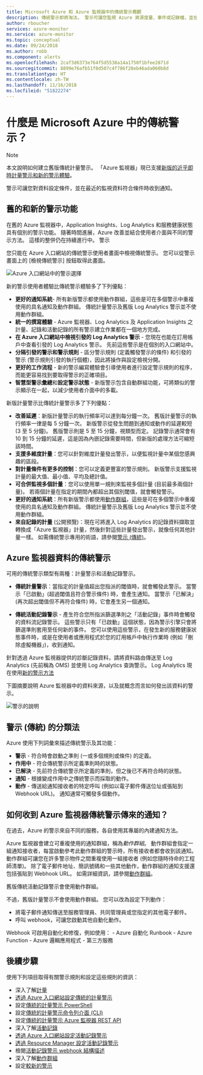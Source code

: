 ```yaml
---
title: Microsoft Azure 和 Azure 監視器中的傳統警示概觀
description: 傳統警示即將淘汰。 警示可讓您監視 Azure 資源度量、事件或記錄檔，並在您所指定條件符合時收到通知。
author: rboucher
services: azure-monitor
ms.service: azure-monitor
ms.topic: conceptual
ms.date: 09/24/2018
ms.author: robb
ms.component: alerts
ms.openlocfilehash: 2caf3d6373e764f5d5538a14a1750f1bfee2871d
ms.sourcegitcommit: 8899e76afb51f0d507c4f786f28eb46ada060b8d
ms.translationtype: HT
ms.contentlocale: zh-TW
ms.lasthandoff: 11/16/2018
ms.locfileid: "51822274"
---
```

# <a name="what-are-classic-alerts-in-microsoft-azure"></a>什麼是 Microsoft Azure 中的傳統警示？

> [!NOTE]
> 本文說明如何建立舊版傳統計量警示。 「Azure 監視器」現已支援[新版的近乎即時計量警示和新的警示體驗](monitoring-overview-alerts.md)。 
>

警示可讓您對資料設定條件，並在最近的監視資料符合條件時收到通知。

## <a name="old-and-new-alerting-capabilities"></a>舊的和新的警示功能

在舊的 Azure 監視器中，Application Insights、Log Analytics 和服務健康狀態具有個別的警示功能。 隨著時間進展，Azure 改善並結合使用者介面與不同的警示方法。 這樣的整併仍在持續進行中。 警示

您只能在 Azure 入口網站的傳統警示使用者畫面中檢視傳統警示。 您可以從警示畫面上的 [檢視傳統警示] 按鈕取得此畫面。 

 ![Azure 入口網站中的警示選擇](./media/monitoring-overview-alerts-classic/monitor-alert-screen2.png)

新的警示使用者體驗比傳統警示體驗多了下列優點：
-   **更好的通知系統**- 所有新版警示都使用動作群組，這些是可在多個警示中重複使用的具名通知及動作群組。 傳統計量警示及舊版 Log Analytics 警示並不使用動作群組。
-   **統一的撰寫體驗** - Azure 監視器、Log Analytics 及 Application Insights 之計量、記錄和活動記錄的所有警示建立作業都在一個地方完成。
-   **在 Azure 入口網站中檢視引發的 Log Analytics 警示** - 您現在也能在訂用帳戶中查看引發的 Log Analytics 警示。 先前這些警示是在個別的入口網站中。
-   **分隔引發的警示和警示規則** - 區分警示規則 (定義觸發警示的條件) 和引發的警示 (警示規則引發的執行個體)，因此將操作與設定檢視分開。
-   **更好的工作流程** - 新的警示編寫體驗會引導使用者進行設定警示規則的程序，而能更容易找到要取得警示的正確項目。
-   **智慧型警示彙總**和**設定警示狀態** - 新版警示包含自動群組功能，可將類似的警示顯示在一起，以減少使用者介面中的多載。 

新版計量警示比傳統計量警示多了下列優點：
-   **改善延遲**：新版計量警示的執行頻率可以達到每分鐘一次。 舊版計量警示的執行頻率一律是每 5 分鐘一次。 新版警示從發生問題到通知或動作的延遲較短 (3 至 5 分鐘)。 舊版警示則是 5 至 15 分鐘，視類型而定。  記錄警示通常會有 10 到 15 分鐘的延遲，這是因為內嵌記錄需要時間，但新版的處理方法可縮短該時間。 
-   **支援多維度計量**：您可以針對維度計量發出警示，以便監視計量中某個您感興趣的區段。
-   **對計量條件有更多的控制**：您可以定義更豐富的警示規則。 新版警示支援監視計量的最大值、最小值、平均及總計值。
-   **可合併監視多個計量**：您可以使用單一規則來監視多個計量 (目前最多兩個計量)。 若兩個計量在指定的期間內都超出其個別閾值，就會觸發警示。
-   **更好的通知系統**：所有新版警示都使用[動作群組](../monitoring-and-diagnostics/monitoring-action-groups.md)，這些是可在多個警示中重複使用的具名通知及動作群組。  傳統計量警示及舊版 Log Analytics 警示並不使用動作群組。 
-   **來自記錄的計量** (公開預覽)：現在可將進入 Log Analytics 的記錄資料擷取並轉換成「Azure 監視器」計量，然後針對這些計量發出警示，就像任何其他計量一樣。 如需傳統警示專用的術語，請參閱[警示 (傳統)](monitoring-overview-alerts-classic.md)。 


## <a name="classic-alerts-on-azure-monitor-data"></a>Azure 監視器資料的傳統警示
可用的傳統警示類型有兩種：計量警示和活動記錄警示。

* **傳統計量警示**：當指定的計量值超出您指派的閾值時，就會觸發此警示。 當警示「已啟動」(超過閾值且符合警示條件) 時，會產生通知。 當警示「已解決」 (再次超出閾值但不再符合條件) 時，它會產生另一個通知。

* **傳統活動記錄警示** - 產生符合您所指派篩選準則之「活動記錄」事件時會觸發的資料流記錄警示。 這些警示只有「已啟動」這個狀態，因為警示引擎只會將篩選準則套用至任何新的事件。 您可以使用這些警示，在發生新的服務健康狀態事件時，或是在使用者或應用程式於您的訂用帳戶中執行作業時 (例如「刪除虛擬機器」)，收到通知。

針對透過 Azure 監視器提供的診斷記錄資料，請將資料路由傳送至 Log Analytics (先前稱為 OMS) 並使用 Log Analytics 查詢警示。 Log Analytics 現在使用[新的警示方法](monitoring-overview-alerts.md) 

下圖摘要說明 Azure 監視器中的資料來源，以及就概念而言如何發出該資料的警示。

![警示的說明](./media/monitoring-overview-alerts-classic/Alerts_Overview_Resource_v5.png)

## <a name="taxonomy-of-alerts-classic"></a>警示 (傳統) 的分類法
Azure 使用下列詞彙來描述傳統警示及其功能：
* **警示** - 符合時會啟動之準則 (一或多個規則或條件) 的定義。
* **作用中** - 符合傳統警示所定義準則時的狀態。
* **已解決** - 先前符合傳統警示所定義的準則，但之後已不再符合時的狀態。
* **通知** - 根據變成作用中之傳統警示而採取的動作。
* **動作** - 傳送給通知接收者的特定呼叫 (例如以電子郵件傳送位址或張貼到 Webhook URL)。 通知通常可觸發多個動作。

## <a name="how-do-i-receive-a-notification-from-an-azure-monitor-classic-alert"></a>如何收到 Azure 監視器傳統警示傳來的通知？
在過去，Azure 的警示來自不同的服務，各自使用其專屬的內建通知方法。 

Azure 監視器會建立可重複使用的通知群組，稱為*動作群組*。 動作群組會指定一組通知接收者，每當啟動參考此動作群組的警示時，所有接收者都會收到該通知。 動作群組可讓您在許多警示物件之間重複使用一組接收者 (例如您隨時待命的工程師清單)。 除了電子郵件地址、簡訊號碼和一些其他動作，動作群組的通知支援還包括張貼到 Webhook URL。  如需詳細資訊，請參閱[動作群組](monitoring-action-groups.md)。 

舊版傳統活動記錄警示會使用動作群組。

不過，舊版計量警示不會使用動作群組。 您可以改為設定下列動作： 
- 將電子郵件通知傳送至服務管理員、共同管理員或您指定的其他電子郵件。
- 呼叫 webhook，可讓您啟動其他自動化動作。

Webhook 可啟用自動化和修復，例如使用：
    - Azure 自動化 Runbook
    - Azure Function
    - Azure 邏輯應用程式
    - 第三方服務

## <a name="next-steps"></a>後續步驟
使用下列項目取得有關警示規則和設定這些規則的資訊：

* 深入了解[計量](../azure-monitor/platform/data-collection.md)
* [透過 Azure 入口網站設定傳統的計量警示](alert-metric-classic.md)
* 設定[傳統的計量警示 PowerShell](alert-metric-classic.md)
* 設定[傳統的計量警示命令列介面 (CLI)](alert-metric-classic.md)
* 設定[傳統的計量警示 Azure 監視器 REST API](https://msdn.microsoft.com/library/azure/dn931945.aspx)
* 深入了解[活動記錄](monitoring-overview-activity-logs.md)
* [透過 Azure 入口網站設定活動記錄警示](monitoring-activity-log-alerts.md)
* [透過 Resource Manager 設定活動記錄警示](alert-activity-log.md)
* 檢閱[活動記錄警示 webhook 結構描述](monitoring-activity-log-alerts-webhook.md)
* 深入了解[動作群組](monitoring-action-groups.md)
* 設定[較新的警示](alert-metric.md)

